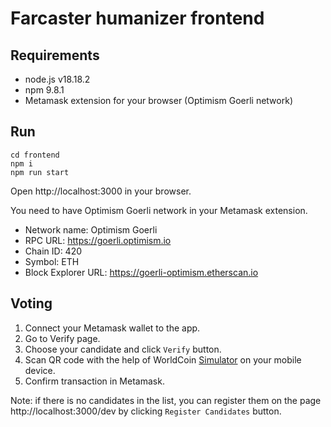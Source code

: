 # Farcaster humanizer frontend

## Requirements
- node.js v18.18.2
- npm 9.8.1
- Metamask extension for your browser (Optimism Goerli network)

## Run

```shell
cd frontend
npm i
npm run start
```

Open http://localhost:3000 in your browser.

You need to have Optimism Goerli network in your Metamask extension.
- Network name: Optimism Goerli
- RPC URL: https://goerli.optimism.io
- Chain ID: 420
- Symbol: ETH
- Block Explorer URL: https://goerli-optimism.etherscan.io

## Voting
1. Connect your Metamask wallet to the app. 
2. Go to Verify page.
3. Choose your candidate and click `Verify` button.
4. Scan QR code with the help of WorldCoin [Simulator](https://simulator.worldcoin.org/) on your mobile device.
5. Confirm transaction in Metamask.

Note: if there is no candidates in the list, 
you can register them on the page http://localhost:3000/dev by clicking `Register Candidates` button.
